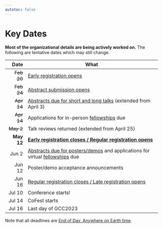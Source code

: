 ```yaml
---
autotoc: false
---
```


<slot name="/events/gcc2023/header" />

# Key Dates

**Most of the organizational details are being actively worked on.** The
following are tentative dates which may still change.

| Date   | What |
| -----: | ---  |
| ~~Feb 20~~ | [Early registration opens](/events/gcc2023/register/) |
| ~~Feb 24~~ | [Abstract submission opens](/events/gcc2023/abstracts/) |
| ~~Apr 14~~ | [Abstracts due for short and long talks](/events/gcc2023/abstracts/) (extended from April 3) |
| ~~Apr 14~~ | Applications for in-person [fellowships](/events/gcc2023/fellowships/) due |
| ~~May 2~~  | Talk reviews returned (extended from April 25) |
| **May 12** | [**Early registration closes / Regular registration opens**](/events/gcc2023/register/) |
| Jun 2  | [Abstracts due for posters/demos](/events/gcc2023/abstracts/) and applications for virtual [fellowships](/events/gcc2023/fellowships/) due |
| Jun 12 | Poster/demo acceptance announcements |
| Jun 16 | [Regular registration closes / Late registration opens](/events/gcc2023/register/) |
| Jul 10 | Conference starts! |
| Jul 14 | CoFest starts |
| Jul 16 | Last day of GCC2023 |

Note that all deadlines are [End of Day, Anywhere on Earth time](https://time.is/Anywhere_on_Earth).

